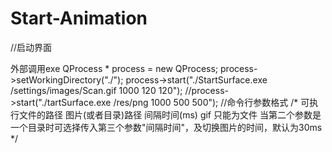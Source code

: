 # Start-Animation
//启动界面

外部调用exe
    QProcess * process = new QProcess;
    process->setWorkingDirectory("./");
    process->start("./StartSurface.exe /settings/images/Scan.gif 1000 120 120");
    //process->start("./tartSurface.exe /res/png 1000 500 500");
	  //命令行参数格式
    /*
        可执行文件的路径 图片(或者目录)路径 间隔时间(ms)  gif  只能为文件
        当第二个参数是一个目录时可选择传入第三个参数"间隔时间"，及切换图片的时间，默认为30ms
    */
